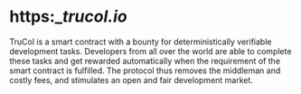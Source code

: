# https:__trucol.io_
TruCol is a smart contract with a bounty for deterministically verifiable development tasks. Developers from all over the world are able to complete these tasks and get rewarded automatically when the requirement of the smart contract is fulfilled. The protocol thus removes the middleman and costly fees, and stimulates an open and fair development market.